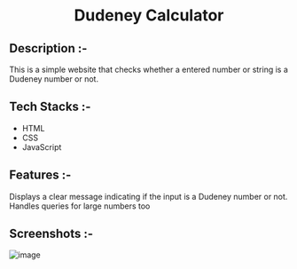 # <p align="center">Dudeney Calculator</p>

## Description :-

This is a simple website that checks whether a entered number or string is a Dudeney number or not.

## Tech Stacks :-

- HTML
- CSS
- JavaScript

## Features :-

Displays a clear message indicating if the input is a Dudeney number or not.<br>
Handles queries for large numbers too

## Screenshots :-

![image](https://github.com/Rakesh9100/CalcDiverse/assets/73993775/a3c1bb69-ebf0-4167-b44d-dcc2a2d76570)